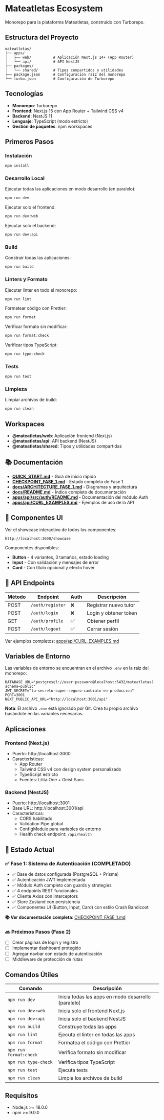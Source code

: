 # Mateatletas Ecosystem

Monorepo para la plataforma Mateatletas, construido con Turborepo.

## Estructura del Proyecto

```
mateatletas/
├── apps/
│   ├── web/          # Aplicación Next.js 14+ (App Router)
│   └── api/          # API NestJS
├── packages/
│   └── shared/       # Tipos compartidos y utilidades
├── package.json      # Configuración raíz del monorepo
└── turbo.json        # Configuración de Turborepo
```

## Tecnologías

- **Monorepo**: Turborepo
- **Frontend**: Next.js 15 con App Router + Tailwind CSS v4
- **Backend**: NestJS 11
- **Lenguaje**: TypeScript (modo estricto)
- **Gestión de paquetes**: npm workspaces

## Primeros Pasos

### Instalación

```bash
npm install
```

### Desarrollo Local

Ejecutar todas las aplicaciones en modo desarrollo (en paralelo):

```bash
npm run dev
```

Ejecutar solo el frontend:

```bash
npm run dev:web
```

Ejecutar solo el backend:

```bash
npm run dev:api
```

### Build

Construir todas las aplicaciones:

```bash
npm run build
```

### Linters y Formato

Ejecutar linter en todo el monorepo:

```bash
npm run lint
```

Formatear código con Prettier:

```bash
npm run format
```

Verificar formato sin modificar:

```bash
npm run format:check
```

Verificar tipos TypeScript:

```bash
npm run type-check
```

### Tests

```bash
npm run test
```

### Limpieza

Limpiar archivos de build:

```bash
npm run clean
```

## Workspaces

- **@mateatletas/web**: Aplicación frontend (Next.js)
- **@mateatletas/api**: API backend (NestJS)
- **@mateatletas/shared**: Tipos y utilidades compartidas

## 📚 Documentación

- **[QUICK_START.md](./QUICK_START.md)** - Guía de inicio rápido
- **[CHECKPOINT_FASE_1.md](./CHECKPOINT_FASE_1.md)** - Estado completo de Fase 1
- **[docs/ARCHITECTURE_FASE_1.md](./docs/ARCHITECTURE_FASE_1.md)** - Diagramas y arquitectura
- **[docs/README.md](./docs/README.md)** - Índice completo de documentación
- **[apps/api/src/auth/README.md](./apps/api/src/auth/README.md)** - Documentación del módulo Auth
- **[apps/api/CURL_EXAMPLES.md](./apps/api/CURL_EXAMPLES.md)** - Ejemplos de uso de la API

## 🎨 Componentes UI

Ver el showcase interactivo de todos los componentes:
```
http://localhost:3000/showcase
```

Componentes disponibles:
- **Button** - 4 variantes, 3 tamaños, estado loading
- **Input** - Con validación y mensajes de error
- **Card** - Con título opcional y efecto hover

## 🔐 API Endpoints

| Método | Endpoint           | Auth | Descripción              |
|--------|-------------------|------|--------------------------|
| POST   | `/auth/register`  | ❌   | Registrar nuevo tutor    |
| POST   | `/auth/login`     | ❌   | Login y obtener token    |
| GET    | `/auth/profile`   | ✅   | Obtener perfil           |
| POST   | `/auth/logout`    | ✅   | Cerrar sesión            |

Ver ejemplos completos: [apps/api/CURL_EXAMPLES.md](./apps/api/CURL_EXAMPLES.md)

## Variables de Entorno

Las variables de entorno se encuentran en el archivo `.env` en la raíz del monorepo:

```env
DATABASE_URL="postgresql://user:password@localhost:5432/mateatletas?schema=public"
JWT_SECRET="tu-secreto-super-seguro-cambialo-en-produccion"
PORT=3001
NEXT_PUBLIC_API_URL="http://localhost:3001/api"
```

**Nota**: El archivo `.env` está ignorado por Git. Crea tu propio archivo basándote en las variables necesarias.

## Aplicaciones

### Frontend (Next.js)

- Puerto: http://localhost:3000
- Características:
  - App Router
  - Tailwind CSS v4 con design system personalizado
  - TypeScript estricto
  - Fuentes: Lilita One + Geist Sans

### Backend (NestJS)

- Puerto: http://localhost:3001
- Base URL: http://localhost:3001/api
- Características:
  - CORS habilitado
  - Validation Pipe global
  - ConfigModule para variables de entorno
  - Health check endpoint: `/api/health`

## 🚀 Estado Actual

### ✅ Fase 1: Sistema de Autenticación (COMPLETADO)

- ✅ Base de datos configurada (PostgreSQL + Prisma)
- ✅ Autenticación JWT implementada
- ✅ Módulo Auth completo con guards y strategies
- ✅ 4 endpoints REST funcionales
- ✅ Cliente Axios con interceptors
- ✅ Store Zustand con persistencia
- ✅ Componentes UI (Button, Input, Card) con estilo Crash Bandicoot

**📚 Ver documentación completa**: [CHECKPOINT_FASE_1.md](./CHECKPOINT_FASE_1.md)

### 🔜 Próximos Pasos (Fase 2)

- [ ] Crear páginas de login y registro
- [ ] Implementar dashboard protegido
- [ ] Agregar navbar con estado de autenticación
- [ ] Middleware de protección de rutas

## Comandos Útiles

| Comando                | Descripción                                         |
| ---------------------- | --------------------------------------------------- |
| `npm run dev`          | Inicia todas las apps en modo desarrollo (paralelo) |
| `npm run dev:web`      | Inicia solo el frontend Next.js                     |
| `npm run dev:api`      | Inicia solo el backend NestJS                       |
| `npm run build`        | Construye todas las apps                            |
| `npm run lint`         | Ejecuta el linter en todas las apps                 |
| `npm run format`       | Formatea el código con Prettier                     |
| `npm run format:check` | Verifica formato sin modificar                      |
| `npm run type-check`   | Verifica tipos TypeScript                           |
| `npm run test`         | Ejecuta tests                                       |
| `npm run clean`        | Limpia los archivos de build                        |

## Requisitos

- Node.js >= 18.0.0
- npm >= 9.0.0
